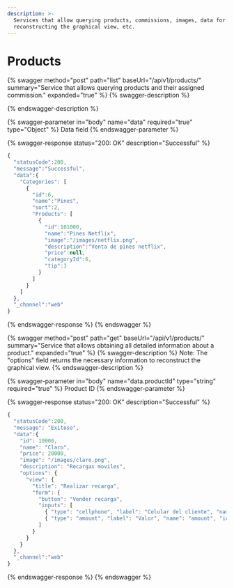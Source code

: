 ```yaml
---
description: >-
  Services that allow querying products, commissions, images, data for
  reconstructing the graphical view, etc.
---
```


# Products

{% swagger method="post" path="list" baseUrl="/apiv1/products/" summary="Service that allows querying products and their assigned commission." expanded="true" %}
{% swagger-description %}

{% endswagger-description %}

{% swagger-parameter in="body" name="data" required="true" type="Object" %}
Data field
{% endswagger-parameter %}

{% swagger-response status="200: OK" description="Successful" %}
```javascript
{
  "statusCode":200,
  "message":"Successful",
  "data":{
    "Categories": [
      {
        "id":6,
        "name":"Pines",
        "sort":2,
        "Products": [
          {
            "id":101000,
            "name":"Pines Netflix",
            "image":"/images/netflix.png",
            "description":"Venta de pines netflix",
            "price":null,
            "categoryId":6,
            "tip":3
          }
        ]
      }
    ]
  },
  "_channel":"web"
}
```
{% endswagger-response %}
{% endswagger %}

{% swagger method="post" path="get" baseUrl="/api/v1/products/" summary="Service that allows obtaining all detailed information about a product." expanded="true" %}
{% swagger-description %}
Note: The "options" field returns the necessary information to reconstruct the graphical view.
{% endswagger-description %}

{% swagger-parameter in="body" name="data.productId" type="string" required="true" %}
Product ID
{% endswagger-parameter %}

{% swagger-response status="200: OK" description="Successful" %}
```javascript
{
  "statusCode":200,
  "message": "Exitoso",
  "data":{
    "id": 10000,
    "name": "Claro",
    "price": 20000,
    "image": "/images/claro.png",
    "description": "Recargas moviles",
    "options": {
      "view": {
        "title": "Realizar recarga",
        "form": {
          "button": "Vender recarga",
          "inputs": [
            { "type": "cellphone", "label": "Celular del cliente", "name": "customerCellphone", "icon": "cellphone"  },
            { "type": "amount", "label": "Valor", "name": "amount", "icon": "price"  }
          ]
        }
      }
    }
  },
  "_channel":"web"
}
```
{% endswagger-response %}
{% endswagger %}
